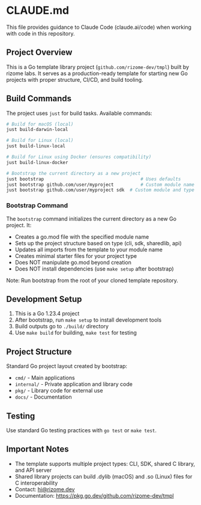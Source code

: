# CLAUDE.md

This file provides guidance to Claude Code (claude.ai/code) when working with code in this repository.

## Project Overview

This is a Go template library project (`github.com/rizome-dev/tmpl`) built by rizome labs. It serves as a production-ready template for starting new Go projects with proper structure, CI/CD, and build tooling.

## Build Commands

The project uses `just` for build tasks. Available commands:

```bash
# Build for macOS (local)
just build-darwin-local

# Build for Linux (local)
just build-linux-local

# Build for Linux using Docker (ensures compatibility)
just build-linux-docker

# Bootstrap the current directory as a new project
just bootstrap                                    # Uses defaults
just bootstrap github.com/user/myproject          # Custom module name
just bootstrap github.com/user/myproject sdk  # Custom module and type
```

### Bootstrap Command

The `bootstrap` command initializes the current directory as a new Go project. It:
- Creates a go.mod file with the specified module name
- Sets up the project structure based on type (cli, sdk, sharedlib, api)
- Updates all imports from the template to your module name
- Creates minimal starter files for your project type
- Does NOT manipulate go.mod beyond creation
- Does NOT install dependencies (use `make setup` after bootstrap)

Note: Run bootstrap from the root of your cloned template repository.

## Development Setup

1. This is a Go 1.23.4 project
2. After bootstrap, run `make setup` to install development tools
3. Build outputs go to `./build/` directory
4. Use `make build` for building, `make test` for testing

## Project Structure

Standard Go project layout created by bootstrap:
- `cmd/` - Main applications
- `internal/` - Private application and library code  
- `pkg/` - Library code for external use
- `docs/` - Documentation

## Testing

Use standard Go testing practices with `go test` or `make test`.

## Important Notes

- The template supports multiple project types: CLI, SDK, shared C library, and API server
- Shared library projects can build .dylib (macOS) and .so (Linux) files for C interoperability
- Contact: hi@rizome.dev
- Documentation: https://pkg.go.dev/github.com/rizome-dev/tmpl
